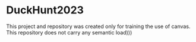 <h1>DuckHunt2023</h1>
<p>This project and repository was created only for training the use of canvas. This repository does not carry any semantic load)))</p>

